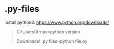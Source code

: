 # .py-files
install python3:
https://www.python.org/downloads/

<blockquote>
  C:\Users\Arnav>python version

  Downloads\ .py files>python file.py
</blockquote>
